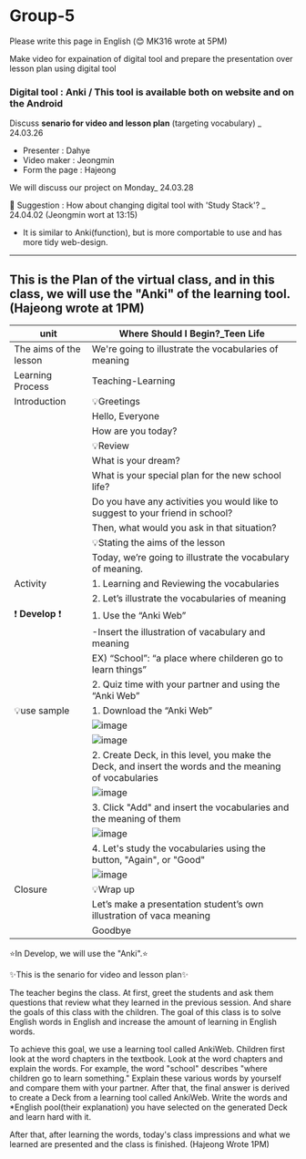 # Group-5
Please write this page in English (😊 MK316 wrote at 5PM)

Make video for expaination of digital tool and prepare the presentation over lesson plan using digital tool

### Digital tool : **Anki** / This tool is available both on website and on the Android

Discuss **senario for video and lesson plan** (targeting vocabulary) _ 24.03.26

+ Presenter : Dahye
+ Video maker : Jeongmin
+ Form the page : Hajeong

We will discuss our project on Monday_ 24.03.28

📝 Suggestion : How about changing digital tool with 'Study Stack'? _ 24.04.02 (Jeongmin wort at 13:15)
+ It is similar to Anki(function), but is more comportable to use and has more tidy web-design.



------------------------------------------------
This is the Plan of the virtual class, and in this class, we will use the "Anki" of the learning tool. (Hajeong wrote at 1PM)
------------------------------------------------
| unit | Where Should I Begin?_Teen Life | 
|------| --------------------------------|
| The aims of the lesson | We're going to illustrate the vocabularies of meaning |
| Learning Process | Teaching-Learning |
| Introduction |💡Greetings |
|              |Hello, Everyone|
|              |How are you today?|
|              |💡Review |
|              |What is your dream?|
|              |What is your special plan for the new school life?|
|              |Do you have any activities you would like to suggest to your friend in school?|
|              |Then, what would you ask in that situation?|
|              |💡Stating the aims of the lesson |
|              |Today, we’re going to illustrate the vocabulary of meaning.|
|   Activity   | 1. Learning and Reviewing the vocabularies |
|              | 2. Let’s illustrate the vocabularies of meaning |
| ❗ **Develop** ❗| 1. Use the “Anki Web” |
|              | -Insert the illustration of vacabulary and meaning |
|              | EX) “School”: “a place where childeren go to learn things” |
|              | 2. Quiz time with your partner and using the “Anki Web” |
|💡use sample | 1. Download the “Anki Web” |
|              |  ![image](https://github.com/dhlee3146/Group-5/assets/162955126/9b677ab9-cc15-4ef6-8779-7fabc6f13bff) |
|              | ![image](https://github.com/dhlee3146/Group-5/assets/162955126/06e81f1a-6aa3-4c75-8181-c3b2e4f0a915) |
|              | 2. Create Deck, in this level, you make the Deck, and insert the words and the meaning of vocabularies |
|              |![image](https://github.com/dhlee3146/Group-5/assets/162955126/929e1005-e4fd-45f7-b129-92293a33b316) |
|              | 3. Click "Add" and insert the vocabularies and the meaning of them |
|              | ![image](https://github.com/dhlee3146/Group-5/assets/162955126/8062bd15-c1d0-405c-ad2b-3c5c08b1cbaa) |
|              | 4. Let's study the vocabularies using the button, "Again", or "Good" |
|              | ![image](https://github.com/dhlee3146/Group-5/assets/162955126/dcd81451-06b2-453a-9af1-5c4bef343202) |
|   Closure    | 💡Wrap up |
|              | Let’s make a presentation student’s own illustration of vaca meaning |
|              | Goodbye |

⭐In Develop, we will use the "Anki".⭐

✨This is the senario for video and lesson plan✨

The teacher begins the class. At first, greet the students and ask them questions that review what they learned in the previous session. And share the goals of this class with the children. The goal of this class is to solve English words in English and increase the amount of learning in English words.

To achieve this goal, we use a learning tool called AnkiWeb. Children first look at the word chapters in the textbook. Look at the word chapters and explain the words. For example, the word "school" describes "where children go to learn something." Explain these various words by yourself and compare them with your partner. After that, the final answer is derived to create a Deck from a learning tool called AnkiWeb. Write the words and *English pool(their explanation) you have selected on the generated Deck and learn hard with it.

After that, after learning the words, today's class impressions and what we learned are presented and the class is finished. (Hajeong Wrote 1PM)
